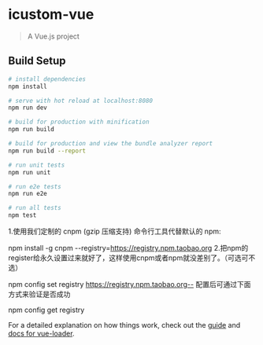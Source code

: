 # icustom-vue

> A Vue.js project

## Build Setup

``` bash
# install dependencies
npm install

# serve with hot reload at localhost:8080
npm run dev

# build for production with minification
npm run build

# build for production and view the bundle analyzer report
npm run build --report

# run unit tests
npm run unit

# run e2e tests
npm run e2e

# run all tests
npm test
```

1.使用我们定制的 cnpm (gzip 压缩支持) 命令行工具代替默认的 npm:


npm install -g cnpm --registry=https://registry.npm.taobao.org
2.把npm的register给永久设置过来就好了，这样使用cnpm或者npm就没差别了。（可选可不选）

npm config set registry https://registry.npm.taobao.org-- 配置后可通过下面方式来验证是否成功

npm config get registry


For a detailed explanation on how things work, check out the [guide](http://vuejs-templates.github.io/webpack/) and [docs for vue-loader](http://vuejs.github.io/vue-loader).
